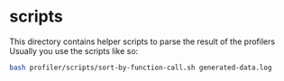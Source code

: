 # scripts

This directory contains helper scripts to parse the result of the profilers
Usually you use the scripts like so:

```bash
bash profiler/scripts/sort-by-function-call.sh generated-data.log
```
